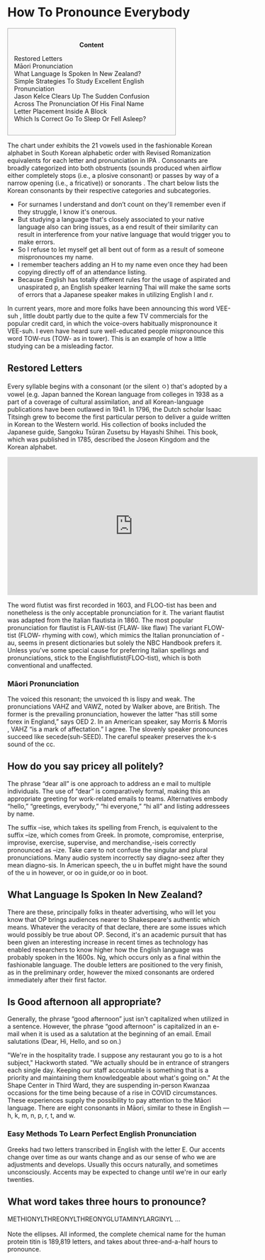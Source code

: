 <h1>How To Pronounce Everybody</h1>

<div id="toc" style="background: #f9f9f9;border: 1px solid #aaa;display: table;margin-bottom: 1em;padding: 1em;width: 350px;"><p class="toctitle" style="font-weight: 700;text-align: center;">Content</p><ul class="toc_list"><li><a href="#toc-0">Restored Letters</a></li><li><a href="#toc-1">Māori Pronunciation</a></li><li><a href="#toc-2">What Language Is Spoken In New Zealand?</a></li><li><a href="#toc-3">Simple Strategies To Study Excellent English Pronunciation</a></li><li><a href="#toc-6">Jason Kelce Clears Up The Sudden Confusion Across The Pronunciation Of His Final Name</a></li><li><a href="#toc-7">Letter Placement Inside A Block</a></li><li><a href="#toc-8">Which Is Correct Go To Sleep Or Fell Asleep?</a></li></ul></div>
<p>The chart under exhibits the 21 vowels used in the fashionable Korean alphabet in South Korean alphabetic order with Revised Romanization equivalents for each letter and pronunciation in IPA . Consonants are broadly categorized into both obstruents (sounds produced when airflow either completely stops (i.e., a plosive consonant) or passes by way of a narrow opening (i.e., a fricative)) or sonorants . The chart below lists the Korean consonants by their respective categories and subcategories.</p>
<ul><li>For surnames I understand and don’t count on they'll remember even if they struggle, I know it's onerous.</li><li>But studying a language that's closely associated to your native language also can bring issues, as a end result of their similarity can result in interference from your native language that would trigger you to make errors.</li><li>So I refuse to let myself get all bent out of form as a result of someone mispronounces my name.</li><li>I remember teachers adding an H to my name even once they had been copying directly off of an attendance listing.</li><li>Because English has totally different rules for the usage of aspirated and unaspirated p, an English speaker learning Thai will make the same sorts of errors that a Japanese speaker makes in utilizing English l and r.</li></ul>
<p>In current years, more and more folks have been announcing this word VEE-suh , little doubt partly due to the quite a few TV commercials for the popular credit card, in which the voice-overs habitually mispronounce it VEE-suh. I even have heard sure well-educated people mispronounce this word TOW-rus (TOW- as in tower). This is an example of how a little studying can be a misleading factor.</p>
<h2 id="toc-0">Restored Letters</h2>
<p>Every syllable begins with a consonant (or the silent ㅇ) that's adopted by a vowel (e.g. Japan banned the Korean language from colleges in 1938 as a part of a coverage of cultural assimilation, and all Korean-language publications have been outlawed in 1941. In 1796, the Dutch scholar Isaac Titsingh grew to become the first particular person to deliver a guide written in Korean to the Western world. His collection of books included the Japanese guide, Sangoku Tsūran Zusetsu by Hayashi Shihei. This book, which was published in 1785, described the Joseon Kingdom and the Korean alphabet.</p>
<div style='text-align:center'><iframe width='565' height='312' src='https://www.youtube.com/embed/1hwSXDFVbaw' frameborder='0' alt='how to pronounce everybody' allowfullscreen></iframe></div>
<p>The word flutist was first recorded in 1603, and FLOO-tist has been and nonetheless is the only acceptable pronunciation for it. The variant flautist was adapted from the Italian flautista in 1860. The most popular pronunciation for flautist is FLAW-tist (FLAW- like flaw) The variant FLOW-tist (FLOW- rhyming with cow), which mimics the Italian pronunciation of -au, seems in present dictionaries but solely the NBC Handbook prefers it. Unless you've some special cause for preferring Italian spellings and pronunciations, stick to the Englishflutist(FLOO-tist), which is both conventional and unaffected.</p>
<h3 id="toc-1">Māori Pronunciation</h3>
<p>The voiced this resonant; the unvoiced th is lispy and weak. The pronunciations VAHZ and VAWZ, noted by Walker above, are British. The former is the prevailing pronunciation, however the latter “has still some forex in England,” says OED 2. In an American speaker, say Morris & Morris , VAHZ “is a mark of affectation.” I agree. The slovenly speaker pronounces succeed like secede(suh-SEED). The careful speaker preserves the k-s sound of the cc.</p>
<div itemScope itemProp="mainEntity" itemType="https://schema.org/Question">  <div itemProp="name"><h2>How do you say pricey all politely?</h2></div>  <div itemScope itemProp="acceptedAnswer" itemType="https://schema.org/Answer">      <div itemProp="text"><p>The phrase “dear all” is one approach to address an e mail to multiple individuals. The use of “dear” is comparatively formal, making this an appropriate greeting for work-related emails to teams. Alternatives embody “hello,” “greetings, everybody,” “hi everyone,” “hi all” and listing addressees by name.</p></div>  </div></div>
<p>The suffix –ise, which takes its spelling from French, is equivalent to the suffix –ize, which comes from Greek. In promote, compromise, enterprise, improvise, exercise, supervise, and merchandise,-iseis correctly pronounced as –ize. Take care to not confuse the singular and plural pronunciations. Many audio system incorrectly say diagno-seez after they mean diagno-sis. In American speech, the u in buffet might have the sound of the u in however, or oo in guide,or oo in boot.</p>
<h2 id="toc-2">What Language Is Spoken In New Zealand?</h2>
<p>There are these, principally folks in theater advertising, who will let you know that OP brings audiences nearer to Shakespeare's authentic which means. Whatever the veracity of that declare, there are some issues which would possibly be true about OP. Second, it's an academic pursuit that has been given an interesting increase in recent times as technology has enabled researchers to know higher how the English language was probably spoken in the 1600s. Ng, which occurs only as a final within the fashionable language. The double letters are positioned to the very finish, as in the preliminary order, however the mixed consonants are ordered immediately after their first factor.</p>
<div itemScope itemProp="mainEntity" itemType="https://schema.org/Question">  <div itemProp="name"><h2>Is Good afternoon all appropriate?</h2></div>  <div itemScope itemProp="acceptedAnswer" itemType="https://schema.org/Answer">      <div itemProp="text"><p>Generally, the phrase “good afternoon” just isn't capitalized when utilized in a sentence. However, the phrase “good afternoon” is capitalized in an e-mail when it is used as a salutation at the beginning of an email. Email salutations (Dear, Hi, Hello, and so on.)</p></div>  </div></div>
<p>"We're in the hospitality trade. I suppose any restaurant you go to is a hot subject," Hackworth stated. "We actually should be in entrance of strangers each single day. Keeping our staff accountable is something that is a priority and maintaining them knowledgeable about what's going on." At the Shape Center in Third Ward, they are suspending in-person Kwanzaa occasions for the time being because of a rise in COVID circumstances. These experiences supply the possibility to pay attention to the Māori language. There are eight consonants in Māori, similar to these in English — h, k, m, n, p, r, t, and w.</p>
<h3 id="toc-3">Easy Methods To Learn Perfect English Pronunciation</h3>
<p>Greeks had two letters transcribed in English with the letter E. Our accents change over time as our wants change and as our sense of who we are adjustments and develops. Usually this occurs naturally, and sometimes unconsciously. Accents may be expected to change until we're in our early twenties.</p>
<div itemScope itemProp="mainEntity" itemType="https://schema.org/Question">  <div itemProp="name"><h2>What word takes three hours to pronounce?</h2></div>  <div itemScope itemProp="acceptedAnswer" itemType="https://schema.org/Answer">      <div itemProp="text"><p>METHIONYLTHREONYLTHREONYGLUTAMINYLARGINYL …<br><br> Note the ellipses. All informed, the complete chemical name for the human protein titin is 189,819 letters, and takes about three-and-a-half hours to pronounce.</p></div>  </div></div>
